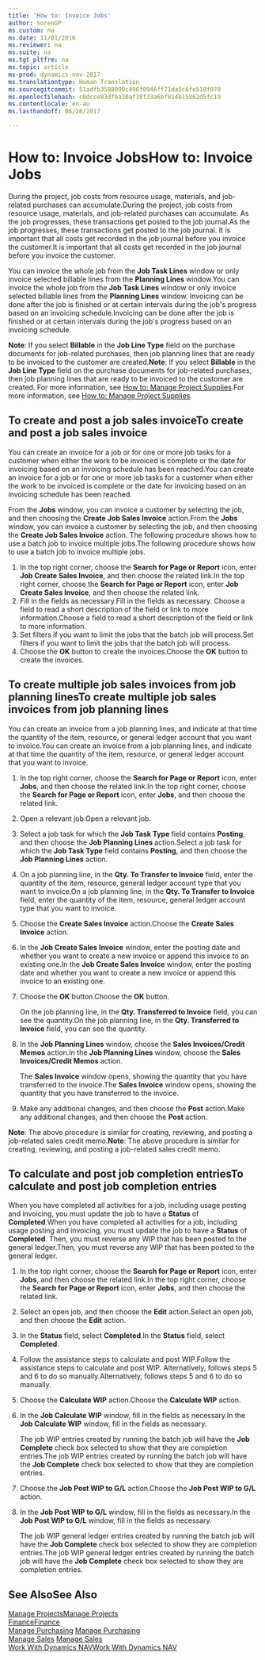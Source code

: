 ```yaml
---
title: 'How to: Invoice Jobs'
author: SorenGP
ms.custom: na
ms.date: 11/01/2016
ms.reviewer: na
ms.suite: na
ms.tgt_pltfrm: na
ms.topic: article
ms-prod: dynamics-nav-2017
ms.translationtype: Human Translation
ms.sourcegitcommit: 51adfb3588099c496f0946ff71da5c6fe518f070
ms.openlocfilehash: c0dcce83dfba30af38f33a6bf814b15862d5fc19
ms.contentlocale: en-au
ms.lasthandoff: 06/26/2017

---
```


# <a name="how-to-invoice-jobs"></a><span data-ttu-id="2bbe7-102">How to: Invoice Jobs</span><span class="sxs-lookup"><span data-stu-id="2bbe7-102">How to: Invoice Jobs</span></span>
<span data-ttu-id="2bbe7-103">During the project, job costs from resource usage, materials, and job-related purchases can accumulate.</span><span class="sxs-lookup"><span data-stu-id="2bbe7-103">During the project, job costs from resource usage, materials, and job-related purchases can accumulate.</span></span> <span data-ttu-id="2bbe7-104">As the job progresses, these transactions get posted to the job journal.</span><span class="sxs-lookup"><span data-stu-id="2bbe7-104">As the job progresses, these transactions get posted to the job journal.</span></span> <span data-ttu-id="2bbe7-105">It is important that all costs get recorded in the job journal before you invoice the customer.</span><span class="sxs-lookup"><span data-stu-id="2bbe7-105">It is important that all costs get recorded in the job journal before you invoice the customer.</span></span>

<span data-ttu-id="2bbe7-106">You can invoice the whole job from the **Job Task Lines** window or only invoice selected billable lines from the **Planning Lines** window.</span><span class="sxs-lookup"><span data-stu-id="2bbe7-106">You can invoice the whole job from the **Job Task Lines** window or only invoice selected billable lines from the **Planning Lines** window.</span></span> <span data-ttu-id="2bbe7-107">Invoicing can be done after the job is finished or at certain intervals during the job's progress based on an invoicing schedule.</span><span class="sxs-lookup"><span data-stu-id="2bbe7-107">Invoicing can be done after the job is finished or at certain intervals during the job's progress based on an invoicing schedule.</span></span>

<span data-ttu-id="2bbe7-108">**Note**: If you select **Billable** in the **Job Line Type** field on the purchase documents for job-related purchases, then job planning lines that are ready to be invoiced to the customer are created.</span><span class="sxs-lookup"><span data-stu-id="2bbe7-108">**Note**: If you select **Billable** in the **Job Line Type** field on the purchase documents for job-related purchases, then job planning lines that are ready to be invoiced to the customer are created.</span></span> <span data-ttu-id="2bbe7-109">For more information, see [How to: Manage Project Supplies](projects-how-manage-project-supplies.md).</span><span class="sxs-lookup"><span data-stu-id="2bbe7-109">For more information, see [How to: Manage Project Supplies](projects-how-manage-project-supplies.md).</span></span>

## <a name="to-create-and-post-a-job-sales-invoice"></a><span data-ttu-id="2bbe7-110">To create and post a job sales invoice</span><span class="sxs-lookup"><span data-stu-id="2bbe7-110">To create and post a job sales invoice</span></span>  
<span data-ttu-id="2bbe7-111">You can create an invoice for a job or for one or more job tasks for a customer when either the work to be invoiced is complete or the date for invoicing based on an invoicing schedule has been reached.</span><span class="sxs-lookup"><span data-stu-id="2bbe7-111">You can create an invoice for a job or for one or more job tasks for a customer when either the work to be invoiced is complete or the date for invoicing based on an invoicing schedule has been reached.</span></span>

<span data-ttu-id="2bbe7-112">From the **Jobs** window, you can invoice a customer by selecting the job, and then choosing the **Create Job Sales Invoice** action.</span><span class="sxs-lookup"><span data-stu-id="2bbe7-112">From the **Jobs** window, you can invoice a customer by selecting the job, and then choosing the **Create Job Sales Invoice** action.</span></span> <span data-ttu-id="2bbe7-113">The following procedure shows how to use a batch job to invoice multiple jobs.</span><span class="sxs-lookup"><span data-stu-id="2bbe7-113">The following procedure shows how to use a batch job to invoice multiple jobs.</span></span>  

1. <span data-ttu-id="2bbe7-114">In the top right corner, choose the **Search for Page or Report** icon, enter **Job Create Sales Invoice**, and then choose the related link.</span><span class="sxs-lookup"><span data-stu-id="2bbe7-114">In the top right corner, choose the **Search for Page or Report** icon, enter **Job Create Sales Invoice**, and then choose the related link.</span></span>  
2. <span data-ttu-id="2bbe7-115">Fill in the fields as necessary.</span><span class="sxs-lookup"><span data-stu-id="2bbe7-115">Fill in the fields as necessary.</span></span> <span data-ttu-id="2bbe7-116">Choose a field to read a short description of the field or link to more information.</span><span class="sxs-lookup"><span data-stu-id="2bbe7-116">Choose a field to read a short description of the field or link to more information.</span></span>
3. <span data-ttu-id="2bbe7-117">Set filters if you want to limit the jobs that the batch job will process.</span><span class="sxs-lookup"><span data-stu-id="2bbe7-117">Set filters if you want to limit the jobs that the batch job will process.</span></span>
3. <span data-ttu-id="2bbe7-118">Choose the **OK** button to create the invoices.</span><span class="sxs-lookup"><span data-stu-id="2bbe7-118">Choose the **OK** button to create the invoices.</span></span>  

## <a name="to-create-multiple-job-sales-invoices-from-job-planning-lines"></a><span data-ttu-id="2bbe7-119">To create multiple job sales invoices from job planning lines</span><span class="sxs-lookup"><span data-stu-id="2bbe7-119">To create multiple job sales invoices from job planning lines</span></span>  
<span data-ttu-id="2bbe7-120">You can create an invoice from a job planning lines, and indicate at that time the quantity of the item, resource, or general ledger account that you want to invoice.</span><span class="sxs-lookup"><span data-stu-id="2bbe7-120">You can create an invoice from a job planning lines, and indicate at that time the quantity of the item, resource, or general ledger account that you want to invoice.</span></span>

1. <span data-ttu-id="2bbe7-121">In the top right corner, choose the **Search for Page or Report** icon, enter **Jobs**, and then choose the related link.</span><span class="sxs-lookup"><span data-stu-id="2bbe7-121">In the top right corner, choose the **Search for Page or Report** icon, enter **Jobs**, and then choose the related link.</span></span>
2. <span data-ttu-id="2bbe7-122">Open a relevant job.</span><span class="sxs-lookup"><span data-stu-id="2bbe7-122">Open a relevant job.</span></span>
3. <span data-ttu-id="2bbe7-123">Select a job task for which the **Job Task Type** field contains **Posting**, and then choose the **Job Planning Lines** action.</span><span class="sxs-lookup"><span data-stu-id="2bbe7-123">Select a job task for which the **Job Task Type** field contains **Posting**, and then choose the **Job Planning Lines** action.</span></span>  
4. <span data-ttu-id="2bbe7-124">On a job planning line, in the **Qty. To Transfer to Invoice** field, enter the quantity of the item, resource, general ledger account type that you want to invoice.</span><span class="sxs-lookup"><span data-stu-id="2bbe7-124">On a job planning line, in the **Qty. To Transfer to Invoice** field, enter the quantity of the item, resource, general ledger account type that you want to invoice.</span></span>  
5. <span data-ttu-id="2bbe7-125">Choose the **Create Sales Invoice** action.</span><span class="sxs-lookup"><span data-stu-id="2bbe7-125">Choose the **Create Sales Invoice** action.</span></span>
6. <span data-ttu-id="2bbe7-126">In the **Job Create Sales Invoice** window, enter the posting date and whether you want to create a new invoice or append this invoice to an existing one.</span><span class="sxs-lookup"><span data-stu-id="2bbe7-126">In the **Job Create Sales Invoice** window, enter the posting date and whether you want to create a new invoice or append this invoice to an existing one.</span></span>
7. <span data-ttu-id="2bbe7-127">Choose the **OK** button.</span><span class="sxs-lookup"><span data-stu-id="2bbe7-127">Choose the **OK** button.</span></span>

    <span data-ttu-id="2bbe7-128">On the job planning line, in the **Qty. Transferred to Invoice** field, you can see the quantity.</span><span class="sxs-lookup"><span data-stu-id="2bbe7-128">On the job planning line, in the **Qty. Transferred to Invoice** field, you can see the quantity.</span></span>

8. <span data-ttu-id="2bbe7-129">In the **Job Planning Lines** window, choose the **Sales Invoices/Credit Memos** action.</span><span class="sxs-lookup"><span data-stu-id="2bbe7-129">In the **Job Planning Lines** window, choose the **Sales Invoices/Credit Memos** action.</span></span>

    <span data-ttu-id="2bbe7-130">The **Sales Invoice** window opens, showing the quantity that you have transferred to the invoice.</span><span class="sxs-lookup"><span data-stu-id="2bbe7-130">The **Sales Invoice** window opens, showing the quantity that you have transferred to the invoice.</span></span>  
9. <span data-ttu-id="2bbe7-131">Make any additional changes, and then choose the **Post** action.</span><span class="sxs-lookup"><span data-stu-id="2bbe7-131">Make any additional changes, and then choose the **Post** action.</span></span>

<span data-ttu-id="2bbe7-132">**Note**: The above procedure is similar for creating, reviewing, and posting a job-related sales credit memo.</span><span class="sxs-lookup"><span data-stu-id="2bbe7-132">**Note**: The above procedure is similar for creating, reviewing, and posting a job-related sales credit memo.</span></span>

## <a name="to-calculate-and-post-job-completion-entries"></a><span data-ttu-id="2bbe7-133">To calculate and post job completion entries</span><span class="sxs-lookup"><span data-stu-id="2bbe7-133">To calculate and post job completion entries</span></span>  
<span data-ttu-id="2bbe7-134">When you have completed all activities for a job, including usage posting and invoicing, you must update the job to have a **Status** of **Completed**.</span><span class="sxs-lookup"><span data-stu-id="2bbe7-134">When you have completed all activities for a job, including usage posting and invoicing, you must update the job to have a **Status** of **Completed**.</span></span> <span data-ttu-id="2bbe7-135">Then, you must reverse any WIP that has been posted to the general ledger.</span><span class="sxs-lookup"><span data-stu-id="2bbe7-135">Then, you must reverse any WIP that has been posted to the general ledger.</span></span>

1. <span data-ttu-id="2bbe7-136">In the top right corner, choose the **Search for Page or Report** icon, enter **Jobs**, and then choose the related link.</span><span class="sxs-lookup"><span data-stu-id="2bbe7-136">In the top right corner, choose the **Search for Page or Report** icon, enter **Jobs**, and then choose the related link.</span></span>  
2. <span data-ttu-id="2bbe7-137">Select an open job, and then choose the **Edit** action.</span><span class="sxs-lookup"><span data-stu-id="2bbe7-137">Select an open job, and then choose the **Edit** action.</span></span>
3. <span data-ttu-id="2bbe7-138">In the **Status** field, select **Completed**.</span><span class="sxs-lookup"><span data-stu-id="2bbe7-138">In the **Status** field, select **Completed**.</span></span>
4. <span data-ttu-id="2bbe7-139">Follow the assistance steps to calculate and post WIP.</span><span class="sxs-lookup"><span data-stu-id="2bbe7-139">Follow the assistance steps to calculate and post WIP.</span></span> <span data-ttu-id="2bbe7-140">Alternatively, follows steps 5 and 6 to do so manually.</span><span class="sxs-lookup"><span data-stu-id="2bbe7-140">Alternatively, follows steps 5 and 6 to do so manually.</span></span>  
5. <span data-ttu-id="2bbe7-141">Choose the **Calculate WIP** action.</span><span class="sxs-lookup"><span data-stu-id="2bbe7-141">Choose the **Calculate WIP** action.</span></span>
6. <span data-ttu-id="2bbe7-142">In the **Job Calculate WIP** window, fill in the fields as necessary.</span><span class="sxs-lookup"><span data-stu-id="2bbe7-142">In the **Job Calculate WIP** window, fill in the fields as necessary.</span></span>  

     <span data-ttu-id="2bbe7-143">The job WIP entries created by running the batch job will have the **Job Complete** check box selected to show that they are completion entries.</span><span class="sxs-lookup"><span data-stu-id="2bbe7-143">The job WIP entries created by running the batch job will have the **Job Complete** check box selected to show that they are completion entries.</span></span>  

7. <span data-ttu-id="2bbe7-144">Choose the **Job Post WIP to G/L** action.</span><span class="sxs-lookup"><span data-stu-id="2bbe7-144">Choose the **Job Post WIP to G/L** action.</span></span>
8. <span data-ttu-id="2bbe7-145">In the **Job Post WIP to G/L** window, fill in the fields as necessary.</span><span class="sxs-lookup"><span data-stu-id="2bbe7-145">In the **Job Post WIP to G/L** window, fill in the fields as necessary.</span></span>  

     <span data-ttu-id="2bbe7-146">The job WIP general ledger entries created by running the batch job will have the **Job Complete** check box selected to show they are completion entries.</span><span class="sxs-lookup"><span data-stu-id="2bbe7-146">The job WIP general ledger entries created by running the batch job will have the **Job Complete** check box selected to show they are completion entries.</span></span>

## <a name="see-also"></a><span data-ttu-id="2bbe7-147">See Also</span><span class="sxs-lookup"><span data-stu-id="2bbe7-147">See Also</span></span>
[<span data-ttu-id="2bbe7-148">Manage Projects</span><span class="sxs-lookup"><span data-stu-id="2bbe7-148">Manage Projects</span></span>](projects-manage-projects.md)  
[<span data-ttu-id="2bbe7-149">Finance</span><span class="sxs-lookup"><span data-stu-id="2bbe7-149">Finance</span></span>](finance-setup.md)  
<span data-ttu-id="2bbe7-150">[Manage Purchasing](purchasing-manage-purchasing.md)       </span><span class="sxs-lookup"><span data-stu-id="2bbe7-150">[Manage Purchasing](purchasing-manage-purchasing.md)       </span></span>  
<span data-ttu-id="2bbe7-151">[Manage Sales](sales-manage-sales.md)    </span><span class="sxs-lookup"><span data-stu-id="2bbe7-151">[Manage Sales](sales-manage-sales.md)    </span></span>  
[<span data-ttu-id="2bbe7-152">Work With Dynamics NAV</span><span class="sxs-lookup"><span data-stu-id="2bbe7-152">Work With Dynamics NAV</span></span>](ui-work-product.md)  

